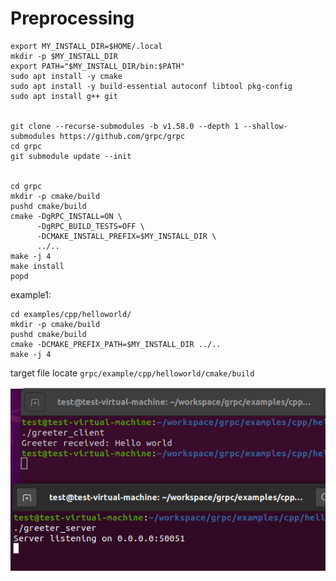 # Preprocessing

```
export MY_INSTALL_DIR=$HOME/.local
mkdir -p $MY_INSTALL_DIR
export PATH="$MY_INSTALL_DIR/bin:$PATH"
sudo apt install -y cmake
sudo apt install -y build-essential autoconf libtool pkg-config
sudo apt install g++ git


git clone --recurse-submodules -b v1.58.0 --depth 1 --shallow-submodules https://github.com/grpc/grpc
cd grpc
git submodule update --init


cd grpc
mkdir -p cmake/build
pushd cmake/build
cmake -DgRPC_INSTALL=ON \
      -DgRPC_BUILD_TESTS=OFF \
      -DCMAKE_INSTALL_PREFIX=$MY_INSTALL_DIR \
      ../..
make -j 4
make install
popd
```



example1:

```
cd examples/cpp/helloworld/
mkdir -p cmake/build
pushd cmake/build
cmake -DCMAKE_PREFIX_PATH=$MY_INSTALL_DIR ../..
make -j 4
```



target file locate `grpc/example/cpp/helloworld/cmake/build`

![image-20231206091420575](README.assets/image-20231206091420575.png)

